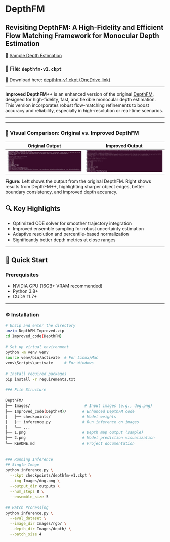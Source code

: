 # DepthFM

## Revisiting DepthFM: A High-Fidelity and Efficient Flow Matching Framework for Monocular Depth Estimation

🔗 [Sample Depth Estimation](https://github.com/Tipusultan199/DepthFM/blob/main/2.png)

### 🔑 File: `depthfm-v1.ckpt`

📎 Download here: [depthfm-v1.ckpt (OneDrive link)](https://sluedu-my.sharepoint.com/:f:/g/personal/tipu_sultan_slu_edu/EndixeYj6dRPuhKia0kdI1sB5z_EdxYzd-C5YiO8VEWT8Q?e=TaUA2E)

---

**Improved DepthFM++** is an enhanced version of the original [DepthFM](https://arxiv.org/abs/2403.13788), designed for high-fidelity, fast, and flexible monocular depth estimation. This version incorporates robust flow-matching refinements to boost accuracy and reliability, especially in high-resolution or real-time scenarios.

---

---

### 📸 Visual Comparison: Original vs. Improved DepthFM

| Original Output                         | Improved Output                          |
|----------------------------------------|------------------------------------------|
| ![Original](https://raw.githubusercontent.com/Tipusultan199/DepthFM/main/2.png) | ![Improved](https://raw.githubusercontent.com/Tipusultan199/DepthFM/main/1.png) |

**Figure:** Left shows the output from the original DepthFM. Right shows results from DepthFM++, highlighting sharper object edges, better boundary consistency, and improved depth accuracy.



## 🔍 Key Highlights

- Optimized ODE solver for smoother trajectory integration  
- Improved ensemble sampling for robust uncertainty estimation  
- Adaptive resolution and percentile-based normalization  
- Significantly better depth metrics at close ranges  

---

## 🚀 Quick Start

### Prerequisites

- NVIDIA GPU (16GB+ VRAM recommended)  
- Python 3.8+  
- CUDA 11.7+  

---

### ⚙️ Installation

```bash
# Unzip and enter the directory
unzip DepthFM-Improved.zip
cd Improved_code(DepthFM)

# Set up virtual environment
python -m venv venv
source venv/bin/activate  # For Linux/Mac
venv\Scripts\activate     # For Windows

# Install required packages
pip install -r requirements.txt

### File Structure

DepthFM/
├── Images/                        # Input images (e.g., dog.png)
├── Improved_code(DepthFM)/       # Enhanced DepthFM code
│   ├── checkpoints/              # Model weights
│   ├── inference.py              # Run inference on images
│   └── ...
├── 1.png                         # Depth map output (sample)
├── 2.png                         # Model prediction visualization
└── README.md                     # Project documentation


### Running Inference
## Single Image
python inference.py \
  --ckpt checkpoints/depthfm-v1.ckpt \
  --img Images/dog.png \
  --output_dir outputs \
  --num_steps 8 \
  --ensemble_size 5

## Batch Processing
python inference.py \
  --eval_dataset \
  --image_dir Images/rgb/ \
  --depth_dir Images/depth/ \
  --batch_size 4



